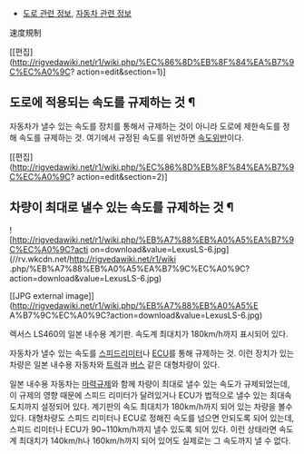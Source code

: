  * [도로 관련 정보](%EB%8F%84%EB%A1%9C%20%EA%B4%80%EB%A0%A8%20%EC%A0%95%EB%B3%B4.md), [자동차 관련 정보](%EC%9E%90%EB%8F%99%EC%B0%A8%20%EA%B4%80%EB%A0%A8%20%EC%A0%95%EB%B3%B4.md)  

速度規制

[[편집](http://rigvedawiki.net/r1/wiki.php/%EC%86%8D%EB%8F%84%EA%B7%9C%EC%A0%9C?
action=edit&section=1)]

## 도로에 적용되는 속도를 규제하는 것 ¶

자동차가 낼수 있는 속도를 장치를 통해서 규제하는 것이 아니라 도로에 제한속도를 정해 속도를 규제하는 것. 여기에서 규정된 속도를 위반하면
[속도위반](%EC%86%8D%EB%8F%84%EC%9C%84%EB%B0%98.md)이다.

  

[[편집](http://rigvedawiki.net/r1/wiki.php/%EC%86%8D%EB%8F%84%EA%B7%9C%EC%A0%9C?
action=edit&section=2)]

## 차량이 최대로 낼수 있는 속도를 규제하는 것 ¶

![http://rigvedawiki.net/r1/wiki.php/%EB%A7%88%EB%A0%A5%EA%B7%9C%EC%A0%9C?acti
on=download&value=LexusLS-6.jpg](//rv.wkcdn.net/http://rigvedawiki.net/r1/wiki
.php/%EB%A7%88%EB%A0%A5%EA%B7%9C%EC%A0%9C?action=download&value=LexusLS-6.jpg)

[[JPG external image]](http://rigvedawiki.net/r1/wiki.php/%EB%A7%88%EB%A0%A5%E
A%B7%9C%EC%A0%9C?action=download&value=LexusLS-6.jpg)

  
렉서스 LS460의 일본 내수용 계기판. 속도계 최대치가 180km/h까지 표시되어 있다.

  

자동차가 낼수 있는 속도를 [스피드리미터](%EC%8A%A4%ED%94%BC%EB%93%9C%20%EB%A6%AC%EB%AF%B8%ED%84%B0.md)나
[ECU](ECU.md)를 통해 규제하는 것. 이런 장치가 있는 차량은 일본 내수용 자동차와
[트럭](%ED%8A%B8%EB%9F%AD.md)과 [버스](%EB%B2%84%EC%8A%A4.md) 같은 대형차량이 있다.

  

일본 내수용 자동차는 [마력규제](%EB%A7%88%EB%A0%A5%EA%B7%9C%EC%A0%9C.md)와 함께 차량이 최대로 낼수
있는 속도가 규제되었는데, 이 규제의 영향 때문에 스피드 리미터가 달려있거나 ECU가 법적으로 낼수 있는 최대속도치까지 설정되어 있다.
계기판의 속도 최대치가 180km/h까지 되어 있는 차량을 볼수 있다. 대형차량도 스피드 리미터나 ECU로 정해진 속도를 넘으면 안되도록
되어 있는데, 스피드 리미터나 ECU가 90~110km/h까지 낼수 있도록 되어 있다. 이런 상태라면 속도계 최대치가 140km/h나
160km/h까지 되어 있어도 실제로는 그 속도까지 낼 수 없다.

